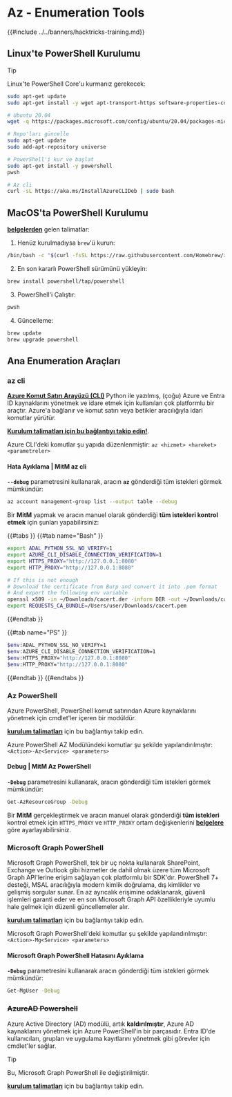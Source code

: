 # Az - Enumeration Tools

{{#include ../../banners/hacktricks-training.md}}

## Linux'te PowerShell Kurulumu

> [!TIP]
> Linux'te PowerShell Core'u kurmanız gerekecek:
>
> ```bash
> sudo apt-get update
> sudo apt-get install -y wget apt-transport-https software-properties-common
>
> # Ubuntu 20.04
> wget -q https://packages.microsoft.com/config/ubuntu/20.04/packages-microsoft-prod.deb
>
> # Repo'ları güncelle
> sudo apt-get update
> sudo add-apt-repository universe
>
> # PowerShell'i kur ve başlat
> sudo apt-get install -y powershell
> pwsh
>
> # Az cli
> curl -sL https://aka.ms/InstallAzureCLIDeb | sudo bash
> ```

## MacOS'ta PowerShell Kurulumu

[**belgelerden**](https://learn.microsoft.com/en-us/powershell/scripting/install/installing-powershell-on-macos?view=powershell-7.4) gelen talimatlar:

1. Henüz kurulmadıysa `brew`'ü kurun:
```bash
/bin/bash -c "$(curl -fsSL https://raw.githubusercontent.com/Homebrew/install/HEAD/install.sh)"
```
2. En son kararlı PowerShell sürümünü yükleyin:
```sh
brew install powershell/tap/powershell
```
3. PowerShell'i Çalıştır:
```sh
pwsh
```
4. Güncelleme:
```sh
brew update
brew upgrade powershell
```
## Ana Enumeration Araçları

### az cli

[**Azure Komut Satırı Arayüzü (CLI)**](https://learn.microsoft.com/en-us/cli/azure/install-azure-cli) Python ile yazılmış, (çoğu) Azure ve Entra ID kaynaklarını yönetmek ve idare etmek için kullanılan çok platformlu bir araçtır. Azure'a bağlanır ve komut satırı veya betikler aracılığıyla idari komutlar yürütür.

[**Kurulum talimatları için bu bağlantıyı takip edin!**](https://learn.microsoft.com/en-us/cli/azure/install-azure-cli#install).

Azure CLI'deki komutlar şu yapıda düzenlenmiştir: `az <hizmet> <hareket> <parametreler>`

#### Hata Ayıklama | MitM az cli

**`--debug`** parametresini kullanarak, aracın **`az`** gönderdiği tüm istekleri görmek mümkündür:
```bash
az account management-group list --output table --debug
```
Bir **MitM** yapmak ve aracın manuel olarak gönderdiği **tüm istekleri kontrol etmek** için şunları yapabilirsiniz: 

{{#tabs }}
{{#tab name="Bash" }}
```bash
export ADAL_PYTHON_SSL_NO_VERIFY=1
export AZURE_CLI_DISABLE_CONNECTION_VERIFICATION=1
export HTTPS_PROXY="http://127.0.0.1:8080"
export HTTP_PROXY="http://127.0.0.1:8080"

# If this is not enough
# Download the certificate from Burp and convert it into .pem format
# And export the following env variable
openssl x509 -in ~/Downloads/cacert.der -inform DER -out ~/Downloads/cacert.pem -outform PEM
export REQUESTS_CA_BUNDLE=/Users/user/Downloads/cacert.pem
```
{{#endtab }}

{{#tab name="PS" }}
```bash
$env:ADAL_PYTHON_SSL_NO_VERIFY=1
$env:AZURE_CLI_DISABLE_CONNECTION_VERIFICATION=1
$env:HTTPS_PROXY="http://127.0.0.1:8080"
$env:HTTP_PROXY="http://127.0.0.1:8080"
```
{{#endtab }}
{{#endtabs }}

### Az PowerShell

Azure PowerShell, PowerShell komut satırından Azure kaynaklarını yönetmek için cmdlet'ler içeren bir modüldür.

[**kurulum talimatları**](https://learn.microsoft.com/en-us/powershell/azure/install-azure-powershell) için bu bağlantıyı takip edin.

Azure PowerShell AZ Modülündeki komutlar şu şekilde yapılandırılmıştır: `<Action>-Az<Service> <parameters>`

#### Debug | MitM Az PowerShell

**`-Debug`** parametresini kullanarak, aracın gönderdiği tüm istekleri görmek mümkündür:
```bash
Get-AzResourceGroup -Debug
```
Bir **MitM** gerçekleştirmek ve aracın manuel olarak gönderdiği **tüm istekleri** kontrol etmek için `HTTPS_PROXY` ve `HTTP_PROXY` ortam değişkenlerini [**belgelere**](https://learn.microsoft.com/en-us/powershell/azure/az-powershell-proxy) göre ayarlayabilirsiniz.

### Microsoft Graph PowerShell

Microsoft Graph PowerShell, tek bir uç nokta kullanarak SharePoint, Exchange ve Outlook gibi hizmetler de dahil olmak üzere tüm Microsoft Graph API'lerine erişim sağlayan çok platformlu bir SDK'dır. PowerShell 7+ desteği, MSAL aracılığıyla modern kimlik doğrulama, dış kimlikler ve gelişmiş sorgular sunar. En az ayrıcalık erişimine odaklanarak, güvenli işlemleri garanti eder ve en son Microsoft Graph API özellikleriyle uyumlu hale gelmek için düzenli güncellemeler alır.

[**kurulum talimatları**](https://learn.microsoft.com/en-us/powershell/microsoftgraph/installation) için bu bağlantıyı takip edin.

Microsoft Graph PowerShell'deki komutlar şu şekilde yapılandırılmıştır: `<Action>-Mg<Service> <parameters>`

#### Microsoft Graph PowerShell Hatasını Ayıklama

**`-Debug`** parametresini kullanarak aracın gönderdiği tüm istekleri görmek mümkündür:
```bash
Get-MgUser -Debug
```
### ~~**AzureAD Powershell**~~

Azure Active Directory (AD) modülü, artık **kaldırılmıştır**, Azure AD kaynaklarını yönetmek için Azure PowerShell'in bir parçasıdır. Entra ID'de kullanıcıları, grupları ve uygulama kayıtlarını yönetmek gibi görevler için cmdlet'ler sağlar.

> [!TIP]
> Bu, Microsoft Graph PowerShell ile değiştirilmiştir.

[**kurulum talimatları**](https://www.powershellgallery.com/packages/AzureAD) için bu bağlantıyı takip edin.
